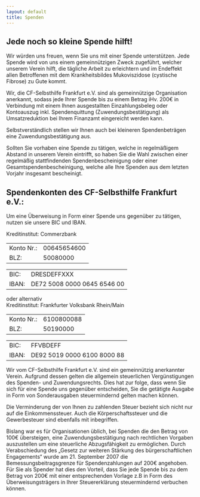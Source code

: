 ```yaml
---
layout: default
title: Spenden
---
```


## Jede noch so kleine Spende hilft!

Wir würden uns freuen, wenn Sie uns mit einer Spende unterstützen. Jede Spende wird von uns einem gemeinnützigen Zweck zugeführt, welcher unserem Verein hilft, die tägliche Arbeit zu erleichtern und im Endeffekt allen Betroffenen mit dem Krankheitsbildes Mukoviszidose (cystische Fibrose) zu Gute kommt.

Wir, die CF-Selbsthilfe Frankfurt e.V. sind als gemeinnützige Organisation anerkannt, sodass jede Ihrer Spende bis zu einem Betrag iHv. 200€ in Verbindung mit einem Ihnen ausgestallten Einzahlungsbeleg oder Kontoauszug inkl. Spendenquittung (Zuwendungsbestätigung) als Umsatzreduktion bei Ihrem Finanzamt eingereicht werden kann.

Selbstverständlich stellen wir Ihnen auch bei kleineren Spendenbeträgen eine Zuwendungsbestätigung aus.

Sollten Sie vorhaben eine Spende zu tätigen, welche in regelmäßigem Abstand in unserem Verein eintrifft, so haben Sie die Wahl zwischen einer regelmäßig stattfindenden Spendenbescheinigung oder einer Gesamtspendenbescheinigung, welche alle Ihre Spenden aus dem letzten Vorjahr insgesamt bescheinigt.

## Spendenkonten des CF-Selbsthilfe Frankfurt e.V.:

Um eine Überweisung in Form einer Spende uns gegenüber zu tätigen, nutzen sie unsere BIC und IBAN.

<div class="cf-bankaccount">
<span>Kreditinstitut: Commerzbank</span>
<div class="row">
    <div class="col-md cf-col">
        <table>
            <tr>
                <td class="contact-left">Konto Nr.:</td>
                <td>00645654600</td>
            </tr>
            <tr>
                <td class="contact-left">BLZ:</td>
                <td>50080000</td>
            </tr>
        </table>
    </div>
    <div class="col-md cf-col">
        <table>
            <tr>
                <td class="contact-left">BIC: </td>
                <td>DRESDEFFXXX</td>
            </tr>
            <tr>
                <td class="contact-left">IBAN:</td>
                <td>DE72 5008 0000 0645 6546 00</td>
            </tr>
        </table>
    </div>
</div>
</div>
oder alternativ

<div class="cf-bankaccount">
<span>Kreditinstitut: Frankfurter Volksbank Rhein/Main</span>
<div class="row">
    <div class="col-md cf-col">
        <table>
            <tr>
                <td class="contact-left">Konto Nr.:</td>
                <td>6100800088</td>
            </tr>
            <tr>
                <td class="contact-left">BLZ:</td>
                <td>50190000</td>
            </tr>
        </table>
    </div>
    <div class="col-md cf-col">
        <table>
            <tr>
                <td class="contact-left">BIC: </td>
                <td>FFVBDEFF</td>
            </tr>
            <tr>
                <td class="contact-left">IBAN:</td>
                <td>DE92 5019 0000 6100 8000 88</td>
            </tr>
        </table>
    </div>
</div>
</div>

Wir vom CF-Selbsthilfe Frankfurt e.V. sind ein gemeinnützig anerkannter Verein. Aufgrund dessen gelten die allgemein steuerlichen Vergünstigungen des Spenden- und Zuwendungsrechts. Dies hat zur folge, dass wenn Sie sich für eine Spende uns gegenüber entscheiden, Sie die getätigte Ausgabe in Form von Sonderausgaben steuermindernd gelten machen können.

Die Verminderung der von Ihnen zu zahlenden Steuer bezieht sich nicht nur auf die Einkommenssteuer. Auch die Körperschaftssteuer und die Gewerbesteuer sind ebenfalls mit inbegriffen.

Bislang war es für Organisationen üblich, bei Spenden die den Betrag von 100€ übersteigen, eine Zuwendungsbestätigung nach rechtlichen Vorgaben auszustellen um eine steuerliche Abzugsfähigkeit zu ermöglichen. Durch Verabschiedung des „Gesetz zur weiteren Stärkung des bürgerschaftlichen Engagements“ wurde am 21. September 2007 die Bemessungsbeitragsgrenze für Spendenzahlungen auf 200€ angehoben. Für Sie als Spender hat dies den Vorteil, dass Sie jede Spende bis zu dem Betrag von 200€ mit einer entsprechenden Vorlage z.B in Form des Überweisungsträgers in Ihrer Steuererklärung steuermindernd verbuchen können.